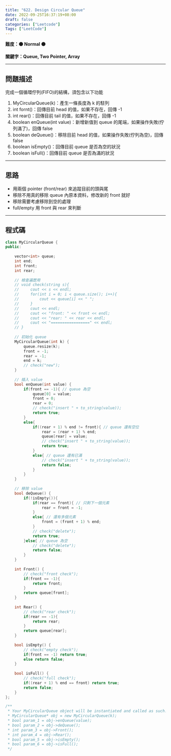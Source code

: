 ```yaml
---
title: "622. Design Circular Queue"
date: 2022-09-25T16:37:19+08:00
draft: false
categories: ["Leetcode"]
Tags: ["LeetCode"]
---
```


**難度：🟠 Normal 🟠**

**關鍵字：Queue, Two Pointer, Array**

<!--more-->
---

## 問題描述

完成一個循環佇列(FIFO)的結構，須包含以下功能
1. MyCircularQueue(k)：產生一條長度為 k 的駐列
2. int fornt()：回傳目前 head 的值，如果不存在，回傳 -1
3. int rear()：回傳目前 tail 的值，如果不存在，回傳 -1
4. boolean enQueue(int value)：新增新值到 queue 的尾端，如果操作失敗(佇列滿了)，回傳 false
5. boolean deQueue()：移除目前 head 的值，如果操作失敗(佇列為空)，回傳 false
6. boolean isEmpty()：回傳目前 queue 是否為空的狀況
7. boolean isFull()：回傳目前 queue 是否為滿的狀況

---

## 思路

- 用兩個 pointer (front/rear) 來追蹤目前的頭與尾
- 移除不用真的移除 queue 內原本資料，修改新的 front 就好
- 移除需要考慮移除到空的處理
- full/empty 用 front 與 rear 來判斷

---

## 程式碼

```c++
class MyCircularQueue {
public:
    
    vector<int> queue;
    int end;
    int front;
    int rear;
    
    // 檢查遍歷用
    // void check(string s){
    //     cout << s << endl;
    //     for(int i = 0; i < queue.size(); i++){
    //         cout << queue[i] << " ";
    //     }
    //     cout << endl;
    //     cout << "front: " << front << endl;
    //     cout << "rear: " << rear << endl; 
    //     cout << "=================" << endl;
    // }
    
    // 初始化 queue
    MyCircularQueue(int k) {
        queue.resize(k);
        front = -1;
        rear = -1;
        end = k;
        // check("new");
    }
    
    // 插入 value
    bool enQueue(int value) {
        if(front == -1){ // queue 為空
            queue[0] = value;
            front = 0;
            rear = 0;
            // check("insert " + to_string(value));
            return true;
        }
        else{
            if((rear + 1) % end != front){ // queue 還有空位
                rear = (rear + 1) % end;
                queue[rear] = value;
                // check("insert " + to_string(value));
                return true;
            }
            else{ // queue 還有已滿
                // check("insert " + to_string(value));
                return false;
            }
        }
    }
    
    // 移除 value
    bool deQueue() {
        if(!isEmpty()){
            if(rear == front){ // 只剩下一個元素
                rear = front = -1;
            }
            else{ // 還有多個元素
                front = (front + 1) % end;
            }
            // check("delete");
            return true;
        }else{ // queue 為空
            // check("delete");
            return false;
        }
    }
    
    int Front() {
        // check("front check");
        if(front == -1){
            return front;
        }
        return queue[front];
    }
    
    int Rear() {
        // check("rear check");
        if(rear == -1){
            return rear;
        }
        return queue[rear];
    }
    
    bool isEmpty() {
        // check("empty check");
        if(front == -1) return true;
        else return false;
    }
    
    bool isFull() {
        // check("full check");
        if((rear + 1) % end == front) return true;
        return false;
    }
};

/**
 * Your MyCircularQueue object will be instantiated and called as such:
 * MyCircularQueue* obj = new MyCircularQueue(k);
 * bool param_1 = obj->enQueue(value);
 * bool param_2 = obj->deQueue();
 * int param_3 = obj->Front();
 * int param_4 = obj->Rear();
 * bool param_5 = obj->isEmpty();
 * bool param_6 = obj->isFull();
 */
```
